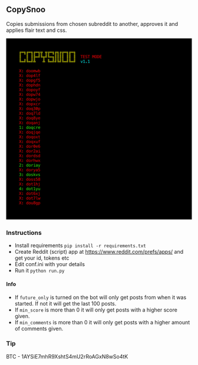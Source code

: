 ## CopySnoo

Copies submissions from chosen subreddit to another, approves it and applies flair text and css.

![](https://github.com/impshum/CopySnoo/blob/master/ss1.1.jpg?raw=true)

### Instructions

- Install requirements ```pip install -r requirements.txt```
- Create Reddit (script) app at https://www.reddit.com/prefs/apps/ and get your id, tokens etc
- Edit conf.ini with your details
- Run it ```python run.py```

#### Info

- If ```future_only``` is turned on the bot will only get posts from when it was started. If not it will get the last 100 posts.
- If ```min_score``` is more than 0 it will only get posts with a higher score given.
- If ```min_comments``` is more than 0 it will only get posts with a higher amount of comments given.

### Tip

BTC - 1AYSiE7mhR9XshtS4mU2rRoAGxN8wSo4tK
